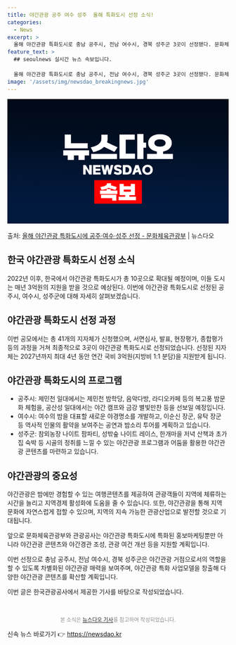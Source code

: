 ```yaml
---
title: 야간관광 공주 여수 성주  올해 특화도시 선정 소식!
categories:
  - News
excerpt: >
  올해 야간관광 특화도시로 충남 공주시, 전남 여수시, 경북 성주군 3곳이 선정됐다. 문화체육관광부는한국관광공…
feature_text: >
  ## seoulnews 실시간 뉴스 속보입니다.

  올해 야간관광 특화도시로 충남 공주시, 전남 여수시, 경북 성주군 3곳이 선정됐다. 문화체육관광부는한국관광공…
image: '/assets/img/newsdao_breakingnews.jpg'
---
```


![뉴스다오 속보](/assets/img/newsdao_breakingnews.jpg)

<p>출처: <a href="https://newsdao.kr/3090" rel="dofollow">올해 야간관광 특화도시에 공주·여수·성주 선정 - 문화체육관광부</a> | 뉴스다오</p>

<h2>한국 야간관광 특화도시 선정 소식</h2>

2022년 이후, 한국에서 야간관광 특화도시가 총 10곳으로 확대될 예정이며, 이들 도시는 매년 3억원의 지원을 받을 것으로 예상된다. 이번에 야간관광 특화도시로 선정된 공주시, 여수시, 성주군에 대해 자세히 살펴보겠습니다. 

<h2>야간관광 특화도시 선정 과정</h2>
이번 공모에서는 총 41개의 지자체가 신청했으며, 서면심사, 발표, 현장평가, 종합평가 등의 과정을 거쳐 최종적으로 3곳이 야간관광 특화도시로 선정되었습니다. 선정된 지자체는 2027년까지 최대 4년 동안 연간 국비 3억원(지방비 1:1 분담)을 지원받게 됩니다.

<h2>야간관광 특화도시의 프로그램</h2>
<ul>
    <li>공주시: 제민천 일대에서는 제민천 밤학당, 음악다방, 라디오카페 등의 복고풍 밤문화 체험을, 공산성 일대에서는 야간 캠프와 금강 별빛만찬 등을 선보일 예정입니다.</li>
    <li>여수시: 여수의 밤을 대표할 새로운 야경명소를 개발하고, 이순신 장군, 유탁 장군 등 역사적 인물의 활약을 보여주는 공연과 밤소리 투어를 계획하고 있습니다.</li>
    <li>성주군: 참외농장 나이트 팜파티, 성밖숲 나이트 레이스, 한개마을 저녁 산책과 초가집 숙박 등 시골의 정취를 느낄 수 있는 야간관광 프로그램과 어둠을 활용한 야간관광 콘텐츠를 마련하고 있습니다.</li>
</ul>

<h2>야간관광의 중요성</h2>
야간관광은 밤에만 경험할 수 있는 여행콘텐츠를 제공하여 관광객들이 지역에 체류하는 시간을 늘리고 지역경제 활성화에 도움을 줄 수 있습니다. 또한, 야간관광을 통해 지역 문화에 자연스럽게 접할 수 있으며, 지역의 지속 가능한 관광산업으로 발전할 것으로 기대됩니다. 

앞으로 문화체육관광부와 관광공사는 야간관광 특화도시에 특화된 홍보마케팅뿐만 아니라 야간관광 콘텐츠와 야간경관 조성, 관광 여건 개선 등을 지원할 계획입니다.

이번 선정으로 충남 공주시, 전남 여수시, 경북 성주군은 야간관광 거점으로서의 역할을 할 수 있도록 차별화된 야간관광 매력을 보여주며, 야간관광 특화 사업모델을 창출해 다양한 야간관광 콘텐츠를 확산할 계획입니다.

이번 글은 한국관광공사에서 제공한 기사를 바탕으로 작성되었습니다.

<p data-ke-size="size16">&nbsp;</p>

<p style="text-align: center; font-size: 12px; color: #8c8c8c;">본 소식은 <a href="https://newsdao.kr/3090">뉴스다오 기사</a>를 참고하여 작성되었습니다.</p> 

신속 뉴스 바로가기 👉 <a href="https://newsdao.kr" rel="dofollow">https://newsdao.kr</a>


